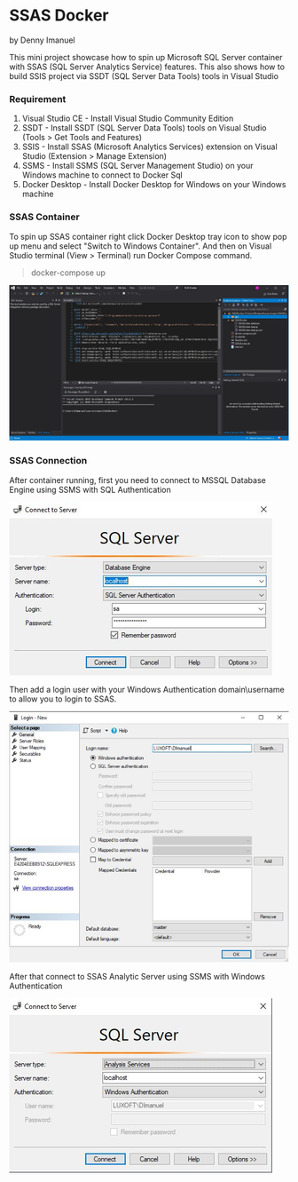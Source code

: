 # SSAS Docker
by Denny Imanuel

This mini project showcase how to spin up Microsoft SQL Server container with SSAS (SQL Server Analytics Service) features. 
This also shows how to build SSIS project via SSDT (SQL Server Data Tools) tools in Visual Studio


### Requirement
1. Visual Studio CE - Install Visual Studio Community Edition
2. SSDT - Install SSDT (SQL Server Data Tools) tools on Visual Studio (Tools > Get Tools and Features)
3. SSIS - Install SSAS (Microsoft Analytics Services) extension on Visual Studio (Extension > Manage Extension)
4. SSMS - Install SSMS (SQL Server Management Studio) on your Windows machine to connect to Docker Sql
5. Docker Desktop - Install Docker Desktop for Windows on your Windows machine

### SSAS Container

To spin up SSAS container right click Docker Desktop tray icon to show pop up menu and select "Switch to Windows Container". 
And then on Visual Studio terminal (View > Terminal) run Docker Compose command.

> docker-compose up

![](jpg/main.jpg)

### SSAS Connection

After container running, first you need to connect to MSSQL Database Engine using SSMS with SQL Authentication

![](jpg/mssql.jpg)

Then add a login user with your Windows Authentication domain\username to allow you to login to SSAS.

![](jpg/winauth.jpg)

After that connect to SSAS Analytic Server using SSMS with Windows Authentication

![](jpg/ssas.jpg)